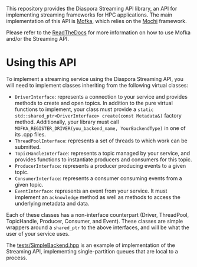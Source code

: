 This repository provides the Diaspora Streaming API library, an API for implementing streaming frameworks for HPC
applications. The main implementation of this API is [Mofka](https://mofka.readthedocs.io/en/latest/),
which relies on the [Mochi](https://wordpress.cels.anl.gov/mochi/) framework.

Please refer to the [ReadTheDocs](https://mofka.readthedocs.io/) for more information on
how to use Mofka and/or the Streaming API.

Using this API
==============

To implement a streaming service using the Diaspora Streaming API, you will need to implement classes
inheriting from the following virtual classes:

- `DriverInterface`: represents a connection to your service and provides methods to create and
  open topics. In addition to the pure virtual functions to implement, your class must provide a
  `static std::shared_ptr<DriverInterface> create(const Metadata&)` factory method. Additionally,
  your library must call `MOFKA_REGISTER_DRIVER(you_backend_name, YourBackendType)` in one of its
  .cpp files.
- `ThreadPoolInterface`: represents a set of threads to which work can be submitted.
- `TopicHandleInterface`: represents a topic managed by your service, and provides functions
  to instantiate producers and consumers for this topic.
- `ProducerInterface`: represents a producer producing events to a given topic.
- `ConsumerInterface`: represents a consumer consuming events from a given topic.
- `EventInterface`: represents an event from your service. It must implement an `acknowledge` method
  as well as methods to access the underlying metadata and data.

Each of these classes has a non-interface counterpart (Driver, ThreadPool, TopicHandle, Producer,
Consumer, and Event). These classes are simple wrappers around a `shared_ptr` to the above
interfaces, and will be what the user of your service uses.

The [tests/SimpleBackend.hpp](tests/SimpleBackend.hpp) is an example of implementation of the
Streaming API, implementing single-partition queues that are local to a process.
